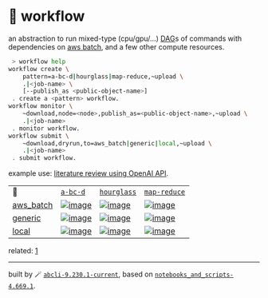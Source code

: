 # 📜 workflow

an abstraction to run mixed-type (cpu/gpu/...) [DAG](https://networkx.org/documentation/stable/reference/classes/digraph.html)s of commands with dependencies on [aws batch](https://aws.amazon.com/batch/), and a few other compute resources.

```bash
 > workflow help
workflow create \
	pattern=a-bc-d|hourglass|map-reduce,~upload \
	.|<job-name> \
	[--publish_as <public-object-name>]
 . create a <pattern> workflow.
workflow monitor \
	~download,node=<node>,publish_as=<public-object-name>,~upload \
	.|<job-name>
 . monitor workflow.
workflow submit \
	~download,dryrun,to=aws_batch|generic|local,~upload \
	.|<job-name>
 . submit workflow.
```

example use: [literature review using OpenAI API](https://github.com/kamangir/openai-commands/tree/main/openai_commands/literature_review).

|   |   |   |   |
| --- | --- | --- | --- |
| 📜 | [`a-bc-d`](./patterns/a-bc-d.dot) | [`hourglass`](./patterns/hourglass.dot) | [`map-reduce`](./patterns/map-reduce.dot) |
| [aws_batch](./runners/aws_batch.py) | [![image](https://kamangir-public.s3.ca-central-1.amazonaws.com/aws_batch-a-bc-d/workflow.gif?raw=true&random=kNJsDPIYGKYGIym3)](https://kamangir-public.s3.ca-central-1.amazonaws.com/aws_batch-a-bc-d/workflow.gif?raw=true&random=kNJsDPIYGKYGIym3) | [![image](https://kamangir-public.s3.ca-central-1.amazonaws.com/aws_batch-hourglass/workflow.gif?raw=true&random=c2am9faet7SCkECo)](https://kamangir-public.s3.ca-central-1.amazonaws.com/aws_batch-hourglass/workflow.gif?raw=true&random=c2am9faet7SCkECo) | [![image](https://kamangir-public.s3.ca-central-1.amazonaws.com/aws_batch-map-reduce/workflow.gif?raw=true&random=2gw6uZDQz4eDmE2E)](https://kamangir-public.s3.ca-central-1.amazonaws.com/aws_batch-map-reduce/workflow.gif?raw=true&random=2gw6uZDQz4eDmE2E) |
| [generic](./runners/generic.py) | [![image](https://kamangir-public.s3.ca-central-1.amazonaws.com/generic-a-bc-d/workflow.gif?raw=true&random=vvSN3t0vsEBzzeQK)](https://kamangir-public.s3.ca-central-1.amazonaws.com/generic-a-bc-d/workflow.gif?raw=true&random=vvSN3t0vsEBzzeQK) | [![image](https://kamangir-public.s3.ca-central-1.amazonaws.com/generic-hourglass/workflow.gif?raw=true&random=ggoGxtwfmnZICMNC)](https://kamangir-public.s3.ca-central-1.amazonaws.com/generic-hourglass/workflow.gif?raw=true&random=ggoGxtwfmnZICMNC) | [![image](https://kamangir-public.s3.ca-central-1.amazonaws.com/generic-map-reduce/workflow.gif?raw=true&random=jmJkoWyYXpp5rLPL)](https://kamangir-public.s3.ca-central-1.amazonaws.com/generic-map-reduce/workflow.gif?raw=true&random=jmJkoWyYXpp5rLPL) |
| [local](./runners/local.py) | [![image](https://kamangir-public.s3.ca-central-1.amazonaws.com/local-a-bc-d/workflow.gif?raw=true&random=tHmi3waYqN0emdIZ)](https://kamangir-public.s3.ca-central-1.amazonaws.com/local-a-bc-d/workflow.gif?raw=true&random=tHmi3waYqN0emdIZ) | [![image](https://kamangir-public.s3.ca-central-1.amazonaws.com/local-hourglass/workflow.gif?raw=true&random=FVeuuX5p2hq3HKhL)](https://kamangir-public.s3.ca-central-1.amazonaws.com/local-hourglass/workflow.gif?raw=true&random=FVeuuX5p2hq3HKhL) | [![image](https://kamangir-public.s3.ca-central-1.amazonaws.com/local-map-reduce/workflow.gif?raw=true&random=fLyi0FfTGYVnQVIG)](https://kamangir-public.s3.ca-central-1.amazonaws.com/local-map-reduce/workflow.gif?raw=true&random=fLyi0FfTGYVnQVIG) |


related: [1](https://arash-kamangir.medium.com/%EF%B8%8F-openai-experiments-54-e49117dc69ef)

---
built by 🪄 [`abcli-9.230.1-current`](https://github.com/kamangir/awesome-bash-cli), based on [`notebooks_and_scripts-4.669.1`](https://github.com/kamangir/notebooks-and-scripts).
